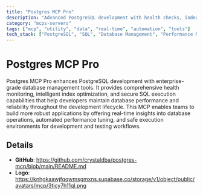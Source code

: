 ```yaml
---
title: "Postgres MCP Pro"
description: "Advanced PostgreSQL development with health checks, index tuning, and safe SQL execution."
category: "mcps-servers"
tags: ["mcp", "utility", "data", "real-time", "automation", "tools"]
tech_stack: ["PostgreSQL", "SQL", "Database Management", "Performance Monitoring"]
---
```


# Postgres MCP Pro

Postgres MCP Pro enhances PostgreSQL development with enterprise-grade database management tools. It provides comprehensive health monitoring, intelligent index optimization, and secure SQL execution capabilities that help developers maintain database performance and reliability throughout the development lifecycle. This MCP enables teams to build more robust applications by offering real-time insights into database operations, automated performance tuning, and safe execution environments for development and testing workflows.

## Details

- **GitHub**: https://github.com/crystaldba/postgres-mcp/blob/main/README.md
- **Logo**: https://knhgkaawjfqqwmsgmxns.supabase.co/storage/v1/object/public/avatars/mcp/3ticy7h11ql.png
